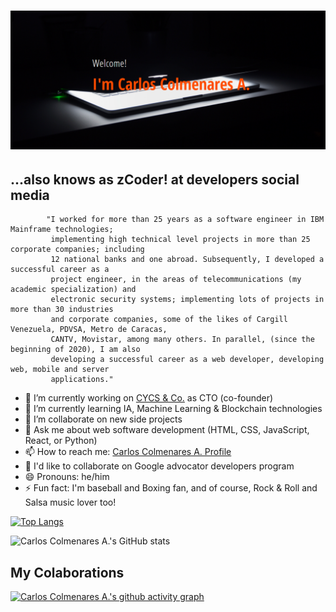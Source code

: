 # ![zCoder Banner!](assets/img/miBanner.png)

## ...also knows as zCoder! at developers social media

            "I worked for more than 25 years as a software engineer in IBM Mainframe technologies;
             implementing high technical level projects in more than 25 corporate companies; including
             12 national banks and one abroad. Subsequently, I developed a successful career as a
             project engineer, in the areas of telecommunications (my academic specialization) and
             electronic security systems; implementing lots of projects in more than 30 industries
             and corporate companies, some of the likes of Cargill Venezuela, PDVSA, Metro de Caracas,
             CANTV, Movistar, among many others. In parallel, (since the beginning of 2020), I am also
             developing a successful career as a web developer, developing web, mobile and server
             applications."

- 🔭 I’m currently working on [CYCS & Co.](https://cycs.netlify.app "CYCS Ingeniería e Instalaciones") as CTO (co-founder)
- 🌱 I’m currently learning IA, Machine Learning & Blockchain technologies
- 👯 I’m collaborate on new side projects
- 💬 Ask me about web software development (HTML, CSS, JavaScript, React, or Python)
- 📫 How to reach me: [Carlos Colmenares A. Profile](https://carlos-colmenares-a.netlify.app "https://carlos-colmenares-a.netlify.app")
- 👯 I'd like to collaborate on Google advocator developers program
- 😄 Pronouns: he/him
- ⚡ Fun fact: I'm baseball and Boxing fan, and of course, Rock & Roll and Salsa music lover too!

[![Top Langs](https://github-readme-stats.vercel.app/api/top-langs/?username=cycscarlos&&langs_count=8&theme=vue-dark)](https://github.com/cycscarlos/github-readme-stats)

![Carlos Colmenares A.'s GitHub stats](https://github-readme-stats.vercel.app/api?username=cycscarlos&show_icons=true&theme=vue-dark&hide=stars,prs)

## My Colaborations

[![Carlos Colmenares A.'s github activity graph](https://activity-graph.herokuapp.com/graph?username=cycscarlos&theme=react-dark)](https://github.com/cycscarlos/github-readme-activity-graph)
